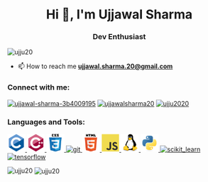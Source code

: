 <h1 align="center">Hi 👋, I'm Ujjawal Sharma</h1>
<h3 align="center">Dev Enthusiast</h3>

<p align="left"> <img src="https://komarev.com/ghpvc/?username=ujju20&label=Profile%20views&color=0e75b6&style=flat" alt="ujju20" /> </p>

- 📫 How to reach me **ujjawal.sharma.20@gmail.com**

<h3 align="left">Connect with me:</h3>
<p align="left">
<a href="https://linkedin.com/in/ujjawal-sharma-3b4009195" target="blank"><img align="center" src="https://raw.githubusercontent.com/rahuldkjain/github-profile-readme-generator/master/src/images/icons/Social/linked-in-alt.svg" alt="ujjawal-sharma-3b4009195" height="30" width="40" /></a>
<a href="https://kaggle.com/ujjawalsharma20" target="blank"><img align="center" src="https://raw.githubusercontent.com/rahuldkjain/github-profile-readme-generator/master/src/images/icons/Social/kaggle.svg" alt="ujjawalsharma20" height="30" width="40" /></a>
<a href="https://codeforces.com/profile/ujju2020" target="blank"><img align="center" src="https://cdn.jsdelivr.net/npm/simple-icons@3.0.1/icons/codeforces.svg" alt="ujju2020" height="30" width="40" /></a>
</p>

<h3 align="left">Languages and Tools:</h3>
<p align="left"> <a href="https://www.cprogramming.com/" target="_blank"> <img src="https://raw.githubusercontent.com/devicons/devicon/master/icons/c/c-original.svg" alt="c" width="40" height="40"/> </a> <a href="https://www.w3schools.com/cpp/" target="_blank"> <img src="https://raw.githubusercontent.com/devicons/devicon/master/icons/cplusplus/cplusplus-original.svg" alt="cplusplus" width="40" height="40"/> </a> <a href="https://www.w3schools.com/css/" target="_blank"> <img src="https://raw.githubusercontent.com/devicons/devicon/master/icons/css3/css3-original-wordmark.svg" alt="css3" width="40" height="40"/> </a> <a href="https://git-scm.com/" target="_blank"> <img src="https://www.vectorlogo.zone/logos/git-scm/git-scm-icon.svg" alt="git" width="40" height="40"/> </a> <a href="https://www.w3.org/html/" target="_blank"> <img src="https://raw.githubusercontent.com/devicons/devicon/master/icons/html5/html5-original-wordmark.svg" alt="html5" width="40" height="40"/> </a> <a href="https://developer.mozilla.org/en-US/docs/Web/JavaScript" target="_blank"> <img src="https://raw.githubusercontent.com/devicons/devicon/master/icons/javascript/javascript-original.svg" alt="javascript" width="40" height="40"/> </a> <a href="https://www.linux.org/" target="_blank"> <img src="https://raw.githubusercontent.com/devicons/devicon/master/icons/linux/linux-original.svg" alt="linux" width="40" height="40"/> </a> <a href="https://www.python.org" target="_blank"> <img src="https://raw.githubusercontent.com/devicons/devicon/master/icons/python/python-original.svg" alt="python" width="40" height="40"/> </a> <a href="https://scikit-learn.org/" target="_blank"> <img src="https://upload.wikimedia.org/wikipedia/commons/0/05/Scikit_learn_logo_small.svg" alt="scikit_learn" width="40" height="40"/> </a> <a href="https://www.tensorflow.org" target="_blank"> <img src="https://www.vectorlogo.zone/logos/tensorflow/tensorflow-icon.svg" alt="tensorflow" width="40" height="40"/> </a> </p>

<p><img align="left" src="https://github-readme-stats.vercel.app/api/top-langs?username=ujju20&show_icons=true&locale=en&layout=compact" alt="ujju20" /></p>

<p>&nbsp;<img align="center" src="https://github-readme-stats.vercel.app/api?username=ujju20&show_icons=true&locale=en" alt="ujju20" /></p>

